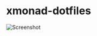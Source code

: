 # xmonad-dotfiles

![Screenshot](https://user-images.githubusercontent.com/121236725/224542836-3a79ddd4-e9c5-447d-9322-7762695eb372.png)

